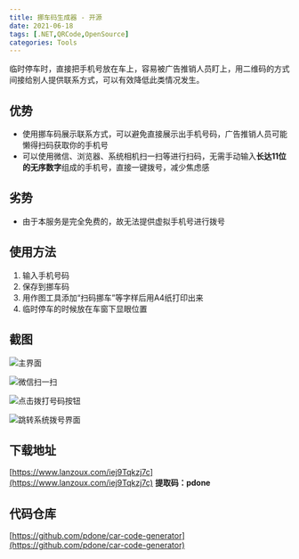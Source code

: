 ```yaml
---
title: 挪车码生成器 - 开源
date: 2021-06-18
tags: [.NET,QRCode,OpenSource]
categories: Tools
---
```


临时停车时，直接把手机号放在车上，容易被广告推销人员盯上，用二维码的方式间接给别人提供联系方式，可以有效降低此类情况发生。
<!--more-->
## 优势
- 使用挪车码展示联系方式，可以避免直接展示出手机号码，广告推销人员可能懒得扫码获取你的手机号
- 可以使用微信、浏览器、系统相机扫一扫等进行扫码，无需手动输入**长达11位的无序数字**组成的手机号，直接一键拨号，减少焦虑感

## 劣势
- 由于本服务是完全免费的，故无法提供虚拟手机号进行拨号

## 使用方法
1. 输入手机号码
2. 保存到挪车码
3. 用作图工具添加“扫码挪车”等字样后用A4纸打印出来
4. 临时停车的时候放在车窗下显眼位置

## 截图

![主界面](https://cdn.jsdelivr.net/gh/pdone/static@latest/img/article/car-code-generator/1.png)

![微信扫一扫](https://cdn.jsdelivr.net/gh/pdone/static@latest/img/article/car-code-generator/2.jpg)

![点击拨打号码按钮](https://cdn.jsdelivr.net/gh/pdone/static@latest/img/article/car-code-generator/3.jpg)

![跳转系统拨号界面](https://cdn.jsdelivr.net/gh/pdone/static@latest/img/article/car-code-generator/4.jpg)

## 下载地址

[https://www.lanzoux.com/iej9Tqkzj7c](https://www.lanzoux.com/iej9Tqkzj7c)
<b style='font-size:1em;'>提取码：pdone</b>

## 代码仓库
[https://github.com/pdone/car-code-generator](https://github.com/pdone/car-code-generator)
